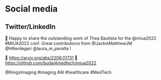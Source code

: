# Social media

## Twitter/LinkedIn


📢 Happy to share the outstanding work of Thea Bautista for the @miua2022 #MIUA2022 conf. Great contributions from @JackieMatthewJM @HKerdegari @laura_m_peralta !

📰 https://arxiv.org/abs/2206.01731 
🐙 https://github.com/budai4medtech/miua2022

@KingsImaging #imaging #AI #healthcare #MedTech 